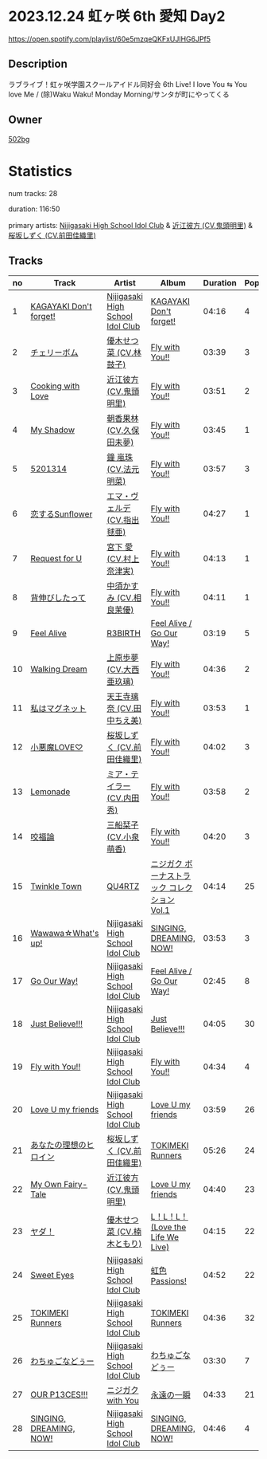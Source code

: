 # 2023.12.24 虹ヶ咲 6th 愛知 Day2
https://open.spotify.com/playlist/60e5mzqeQKFxUJlHG6JPf5

## Description
ラブライブ！虹ヶ咲学園スクールアイドル同好会 6th Live! I love You ⇆ You love Me &#x2F; (除)Waku Waku! Monday Morning&#x2F;サンタが町にやってくる

## Owner
[502bg](https://open.spotify.com/user/4woroafc3tx648l7zc8quofbf)

# Statistics
num tracks: 28

duration: 116:50

primary artists: [Nijigasaki High School Idol Club](https://open.spotify.com/artist/6xWuh7ypIYMh9BhqfHtQN1) & [近江彼方 (CV.鬼頭明里)](https://open.spotify.com/artist/2SX8w3DHQPTBtQPMnFw0QI) & [桜坂しずく (CV.前田佳織里)](https://open.spotify.com/artist/6csqZOVRUvmw9RnBjb0daq)

## Tracks
| no | Track | Artist | Album | Duration | Popularity |
| -- | ----- | ------ | ----- | -------- | ---------- |
| 1 | [KAGAYAKI Don't forget!](https://open.spotify.com/track/7xIM7lWmXPgRhPAGLAKxLv) | [Nijigasaki High School Idol Club](https://open.spotify.com/artist/6xWuh7ypIYMh9BhqfHtQN1) | [KAGAYAKI Don't forget!](https://open.spotify.com/album/2WVIL84aMGYGuin5KWD2yE) | 04:16 | 4 |
| 2 | [チェリーボム](https://open.spotify.com/track/6DbO0dZhUdgeSjr4q79T6d) | [優木せつ菜 (CV.林 鼓子)](https://open.spotify.com/artist/5BkAdBE9lBB9aFtcx9ToA1) | [Fly with You!!](https://open.spotify.com/album/2cXKyTqIVyCOCtbEFNU0OA) | 03:39 | 3 |
| 3 | [Cooking with Love](https://open.spotify.com/track/2Zgn8kJBLBMqCU1qItFSnl) | [近江彼方 (CV.鬼頭明里)](https://open.spotify.com/artist/2SX8w3DHQPTBtQPMnFw0QI) | [Fly with You!!](https://open.spotify.com/album/2cXKyTqIVyCOCtbEFNU0OA) | 03:51 | 2 |
| 4 | [My Shadow](https://open.spotify.com/track/6ysRCt4Ow6v0CYPpHRYiFk) | [朝香果林 (CV.久保田未夢)](https://open.spotify.com/artist/6mGi9UIrYgzUrcrgBGQFku) | [Fly with You!!](https://open.spotify.com/album/2cXKyTqIVyCOCtbEFNU0OA) | 03:45 | 1 |
| 5 | [5201314](https://open.spotify.com/track/1Xwd04G30VxU0WszLqIjMa) | [鐘 嵐珠 (CV.法元明菜)](https://open.spotify.com/artist/1btXM114txUV2HtiylRvoK) | [Fly with You!!](https://open.spotify.com/album/2cXKyTqIVyCOCtbEFNU0OA) | 03:57 | 3 |
| 6 | [恋するSunflower](https://open.spotify.com/track/30VacTz7eoMVKiD1AO9TUE) | [エマ・ヴェルデ (CV.指出毬亜)](https://open.spotify.com/artist/23JZudIPdcNEhcV5DfDq5M) | [Fly with You!!](https://open.spotify.com/album/2cXKyTqIVyCOCtbEFNU0OA) | 04:27 | 1 |
| 7 | [Request for U](https://open.spotify.com/track/0xaf9m77dTO78M96KWBMvm) | [宮下 愛 (CV.村上奈津実)](https://open.spotify.com/artist/19W707ZUq5jEr0NBWCaS01) | [Fly with You!!](https://open.spotify.com/album/2cXKyTqIVyCOCtbEFNU0OA) | 04:13 | 1 |
| 8 | [背伸びしたって](https://open.spotify.com/track/0aChBXqRNgmM0Y5otTWiky) | [中須かすみ (CV.相良茉優)](https://open.spotify.com/artist/690QfHJEGFsAryHLPVvzqA) | [Fly with You!!](https://open.spotify.com/album/2cXKyTqIVyCOCtbEFNU0OA) | 04:11 | 1 |
| 9 | [Feel Alive](https://open.spotify.com/track/6IaZ86hxYcbbkyBnF8zN19) | [R3BIRTH](https://open.spotify.com/artist/2xg4mnz8QOKejta6NzNCeG) | [Feel Alive / Go Our Way!](https://open.spotify.com/album/3URTuaSBGB0HUlXCo9mmEp) | 03:19 | 5 |
| 10 | [Walking Dream](https://open.spotify.com/track/78UwNW14dtV4ppKLIIff0n) | [上原歩夢 (CV.大西亜玖璃)](https://open.spotify.com/artist/7it8CXxJEe5Rn1fSl34ugQ) | [Fly with You!!](https://open.spotify.com/album/2cXKyTqIVyCOCtbEFNU0OA) | 04:36 | 2 |
| 11 | [私はマグネット](https://open.spotify.com/track/3KQ5U9X6tnXUTmCeRTCIZt) | [天王寺璃奈 (CV.田中ちえ美)](https://open.spotify.com/artist/1bNt2NaGReLx58RaBpKuk3) | [Fly with You!!](https://open.spotify.com/album/2cXKyTqIVyCOCtbEFNU0OA) | 03:53 | 1 |
| 12 | [小悪魔LOVE♡](https://open.spotify.com/track/6gnQVlXaS4yB1D4VC1owLP) | [桜坂しずく (CV.前田佳織里)](https://open.spotify.com/artist/6csqZOVRUvmw9RnBjb0daq) | [Fly with You!!](https://open.spotify.com/album/2cXKyTqIVyCOCtbEFNU0OA) | 04:02 | 3 |
| 13 | [Lemonade](https://open.spotify.com/track/10HMRPxBuSUGWBrRTBpdh2) | [ミア・テイラー (CV.内田 秀)](https://open.spotify.com/artist/54hnRUYsDChS7pkIRHiz5P) | [Fly with You!!](https://open.spotify.com/album/2cXKyTqIVyCOCtbEFNU0OA) | 03:58 | 2 |
| 14 | [咬福論](https://open.spotify.com/track/4Bixs92CbPwoLKFhL8nYcs) | [三船栞子 (CV.小泉萌香)](https://open.spotify.com/artist/2wFPTxM1Xl1f5vUk1jPY3d) | [Fly with You!!](https://open.spotify.com/album/2cXKyTqIVyCOCtbEFNU0OA) | 04:20 | 3 |
| 15 | [Twinkle Town](https://open.spotify.com/track/6ldZaRUFcKh908SJXwdbZj) | [QU4RTZ](https://open.spotify.com/artist/2glYsWdZ2iBS2IhjopVcBK) | [ニジガク ボーナストラック コレクション Vol.1](https://open.spotify.com/album/3VT9YmkMSR6dFaM7J3PwGn) | 04:14 | 25 |
| 16 | [Wawawa☆What's up!](https://open.spotify.com/track/33DWpvGvA4dblsl0zZbtF4) | [Nijigasaki High School Idol Club](https://open.spotify.com/artist/6xWuh7ypIYMh9BhqfHtQN1) | [SINGING, DREAMING, NOW!](https://open.spotify.com/album/5TC7PfR7DzArfyHw4HJU7j) | 03:53 | 3 |
| 17 | [Go Our Way!](https://open.spotify.com/track/45vz21WtajNItybbjzNoxn) | [Nijigasaki High School Idol Club](https://open.spotify.com/artist/6xWuh7ypIYMh9BhqfHtQN1) | [Feel Alive / Go Our Way!](https://open.spotify.com/album/3URTuaSBGB0HUlXCo9mmEp) | 02:45 | 8 |
| 18 | [Just Believe!!!](https://open.spotify.com/track/0EIfyw7CQpOmIsV5CqnXLp) | [Nijigasaki High School Idol Club](https://open.spotify.com/artist/6xWuh7ypIYMh9BhqfHtQN1) | [Just Believe!!!](https://open.spotify.com/album/4wDhOAcAnkalrBo1c2IdVA) | 04:05 | 30 |
| 19 | [Fly with You!!](https://open.spotify.com/track/0tdGAPgbH0bBAI1Ah8LX51) | [Nijigasaki High School Idol Club](https://open.spotify.com/artist/6xWuh7ypIYMh9BhqfHtQN1) | [Fly with You!!](https://open.spotify.com/album/2cXKyTqIVyCOCtbEFNU0OA) | 04:34 | 4 |
| 20 | [Love U my friends](https://open.spotify.com/track/3obgNWJjhn2P4X1jf69HoK) | [Nijigasaki High School Idol Club](https://open.spotify.com/artist/6xWuh7ypIYMh9BhqfHtQN1) | [Love U my friends](https://open.spotify.com/album/06aZEWbIl2nbKwukK6iMxV) | 03:59 | 26 |
| 21 | [あなたの理想のヒロイン](https://open.spotify.com/track/2RbkLmTbz2dGlLkzgDAUlu) | [桜坂しずく (CV.前田佳織里)](https://open.spotify.com/artist/6csqZOVRUvmw9RnBjb0daq) | [TOKIMEKI Runners](https://open.spotify.com/album/5LUYddVFCB1iKO3c6qEnEQ) | 05:26 | 24 |
| 22 | [My Own Fairy-Tale](https://open.spotify.com/track/5TKgniNeHWwaH1pf5QV8nA) | [近江彼方 (CV.鬼頭明里)](https://open.spotify.com/artist/2SX8w3DHQPTBtQPMnFw0QI) | [Love U my friends](https://open.spotify.com/album/06aZEWbIl2nbKwukK6iMxV) | 04:40 | 23 |
| 23 | [ヤダ！](https://open.spotify.com/track/6L8bDztOq8w5fWpED5b1Zb) | [優木せつ菜 (CV.楠木ともり)](https://open.spotify.com/artist/4CS5ASqHbFf9YKjlkkd2cN) | [L！L！L！ (Love the Life We Live)](https://open.spotify.com/album/3DXFy8mVQ2ATnqocT3GQ8i) | 04:15 | 22 |
| 24 | [Sweet Eyes](https://open.spotify.com/track/2qRh35Wd3WgUi5p1g2oatH) | [Nijigasaki High School Idol Club](https://open.spotify.com/artist/6xWuh7ypIYMh9BhqfHtQN1) | [虹色Passions!](https://open.spotify.com/album/7JvoRrB94BPtnXsau1IuFl) | 04:52 | 22 |
| 25 | [TOKIMEKI Runners](https://open.spotify.com/track/2wI8kQ2psvPoMqqlKLusJ1) | [Nijigasaki High School Idol Club](https://open.spotify.com/artist/6xWuh7ypIYMh9BhqfHtQN1) | [TOKIMEKI Runners](https://open.spotify.com/album/5LUYddVFCB1iKO3c6qEnEQ) | 04:36 | 32 |
| 26 | [わちゅごなどぅー](https://open.spotify.com/track/3EcAvuc63C1IONCqvoRxn8) | [Nijigasaki High School Idol Club](https://open.spotify.com/artist/6xWuh7ypIYMh9BhqfHtQN1) | [わちゅごなどぅー](https://open.spotify.com/album/1XqSCYBQEQ8KSOe9Yl5T24) | 03:30 | 7 |
| 27 | [OUR P13CES!!!](https://open.spotify.com/track/7D88lxyD33Tl8tYoJfRmJe) | [ニジガク with You](https://open.spotify.com/artist/7qHaZfNKHTXJTaz1aAT9TO) | [永遠の一瞬](https://open.spotify.com/album/66HtPLuP9HU7LYFSdaWaNJ) | 04:33 | 21 |
| 28 | [SINGING, DREAMING, NOW!](https://open.spotify.com/track/3FfFZpPCAffNYPkc1PG6NU) | [Nijigasaki High School Idol Club](https://open.spotify.com/artist/6xWuh7ypIYMh9BhqfHtQN1) | [SINGING, DREAMING, NOW!](https://open.spotify.com/album/5TC7PfR7DzArfyHw4HJU7j) | 04:46 | 4 |
        
